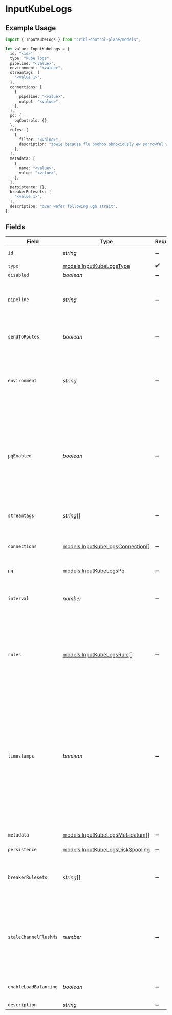 # InputKubeLogs

## Example Usage

```typescript
import { InputKubeLogs } from "cribl-control-plane/models";

let value: InputKubeLogs = {
  id: "<id>",
  type: "kube_logs",
  pipeline: "<value>",
  environment: "<value>",
  streamtags: [
    "<value 1>",
  ],
  connections: [
    {
      pipeline: "<value>",
      output: "<value>",
    },
  ],
  pq: {
    pqControls: {},
  },
  rules: [
    {
      filter: "<value>",
      description: "zowie because flu boohoo obnoxiously ew sorrowful whose aw",
    },
  ],
  metadata: [
    {
      name: "<value>",
      value: "<value>",
    },
  ],
  persistence: {},
  breakerRulesets: [
    "<value 1>",
  ],
  description: "over wafer following ugh strait",
};
```

## Fields

| Field                                                                                                                                                                                                                                                                                      | Type                                                                                                                                                                                                                                                                                       | Required                                                                                                                                                                                                                                                                                   | Description                                                                                                                                                                                                                                                                                |
| ------------------------------------------------------------------------------------------------------------------------------------------------------------------------------------------------------------------------------------------------------------------------------------------ | ------------------------------------------------------------------------------------------------------------------------------------------------------------------------------------------------------------------------------------------------------------------------------------------ | ------------------------------------------------------------------------------------------------------------------------------------------------------------------------------------------------------------------------------------------------------------------------------------------ | ------------------------------------------------------------------------------------------------------------------------------------------------------------------------------------------------------------------------------------------------------------------------------------------ |
| `id`                                                                                                                                                                                                                                                                                       | *string*                                                                                                                                                                                                                                                                                   | :heavy_minus_sign:                                                                                                                                                                                                                                                                         | Unique ID for this input                                                                                                                                                                                                                                                                   |
| `type`                                                                                                                                                                                                                                                                                     | [models.InputKubeLogsType](../models/inputkubelogstype.md)                                                                                                                                                                                                                                 | :heavy_check_mark:                                                                                                                                                                                                                                                                         | N/A                                                                                                                                                                                                                                                                                        |
| `disabled`                                                                                                                                                                                                                                                                                 | *boolean*                                                                                                                                                                                                                                                                                  | :heavy_minus_sign:                                                                                                                                                                                                                                                                         | N/A                                                                                                                                                                                                                                                                                        |
| `pipeline`                                                                                                                                                                                                                                                                                 | *string*                                                                                                                                                                                                                                                                                   | :heavy_minus_sign:                                                                                                                                                                                                                                                                         | Pipeline to process data from this Source before sending it through the Routes                                                                                                                                                                                                             |
| `sendToRoutes`                                                                                                                                                                                                                                                                             | *boolean*                                                                                                                                                                                                                                                                                  | :heavy_minus_sign:                                                                                                                                                                                                                                                                         | Select whether to send data to Routes, or directly to Destinations.                                                                                                                                                                                                                        |
| `environment`                                                                                                                                                                                                                                                                              | *string*                                                                                                                                                                                                                                                                                   | :heavy_minus_sign:                                                                                                                                                                                                                                                                         | Optionally, enable this config only on a specified Git branch. If empty, will be enabled everywhere.                                                                                                                                                                                       |
| `pqEnabled`                                                                                                                                                                                                                                                                                | *boolean*                                                                                                                                                                                                                                                                                  | :heavy_minus_sign:                                                                                                                                                                                                                                                                         | Use a disk queue to minimize data loss when connected services block. See [Cribl Docs](https://docs.cribl.io/stream/persistent-queues) for PQ defaults (Cribl-managed Cloud Workers) and configuration options (on-prem and hybrid Workers).                                               |
| `streamtags`                                                                                                                                                                                                                                                                               | *string*[]                                                                                                                                                                                                                                                                                 | :heavy_minus_sign:                                                                                                                                                                                                                                                                         | Tags for filtering and grouping in @{product}                                                                                                                                                                                                                                              |
| `connections`                                                                                                                                                                                                                                                                              | [models.InputKubeLogsConnection](../models/inputkubelogsconnection.md)[]                                                                                                                                                                                                                   | :heavy_minus_sign:                                                                                                                                                                                                                                                                         | Direct connections to Destinations, and optionally via a Pipeline or a Pack                                                                                                                                                                                                                |
| `pq`                                                                                                                                                                                                                                                                                       | [models.InputKubeLogsPq](../models/inputkubelogspq.md)                                                                                                                                                                                                                                     | :heavy_minus_sign:                                                                                                                                                                                                                                                                         | N/A                                                                                                                                                                                                                                                                                        |
| `interval`                                                                                                                                                                                                                                                                                 | *number*                                                                                                                                                                                                                                                                                   | :heavy_minus_sign:                                                                                                                                                                                                                                                                         | Time, in seconds, between checks for new containers. Default is 15 secs.                                                                                                                                                                                                                   |
| `rules`                                                                                                                                                                                                                                                                                    | [models.InputKubeLogsRule](../models/inputkubelogsrule.md)[]                                                                                                                                                                                                                               | :heavy_minus_sign:                                                                                                                                                                                                                                                                         | Add rules to decide which Pods to collect logs from. Logs are collected if no rules are given or if all the rules' expressions evaluate to true.                                                                                                                                           |
| `timestamps`                                                                                                                                                                                                                                                                               | *boolean*                                                                                                                                                                                                                                                                                  | :heavy_minus_sign:                                                                                                                                                                                                                                                                         | For use when containers do not emit a timestamp, prefix each line of output with a timestamp. If you enable this setting, you can use the Kubernetes Logs Event Breaker and the kubernetes_logs Pre-processing Pipeline to remove them from the events after the timestamps are extracted. |
| `metadata`                                                                                                                                                                                                                                                                                 | [models.InputKubeLogsMetadatum](../models/inputkubelogsmetadatum.md)[]                                                                                                                                                                                                                     | :heavy_minus_sign:                                                                                                                                                                                                                                                                         | Fields to add to events from this input                                                                                                                                                                                                                                                    |
| `persistence`                                                                                                                                                                                                                                                                              | [models.InputKubeLogsDiskSpooling](../models/inputkubelogsdiskspooling.md)                                                                                                                                                                                                                 | :heavy_minus_sign:                                                                                                                                                                                                                                                                         | N/A                                                                                                                                                                                                                                                                                        |
| `breakerRulesets`                                                                                                                                                                                                                                                                          | *string*[]                                                                                                                                                                                                                                                                                 | :heavy_minus_sign:                                                                                                                                                                                                                                                                         | A list of event-breaking rulesets that will be applied, in order, to the input data stream                                                                                                                                                                                                 |
| `staleChannelFlushMs`                                                                                                                                                                                                                                                                      | *number*                                                                                                                                                                                                                                                                                   | :heavy_minus_sign:                                                                                                                                                                                                                                                                         | How long (in milliseconds) the Event Breaker will wait for new data to be sent to a specific channel before flushing the data stream out, as is, to the Pipelines                                                                                                                          |
| `enableLoadBalancing`                                                                                                                                                                                                                                                                      | *boolean*                                                                                                                                                                                                                                                                                  | :heavy_minus_sign:                                                                                                                                                                                                                                                                         | Load balance traffic across all Worker Processes                                                                                                                                                                                                                                           |
| `description`                                                                                                                                                                                                                                                                              | *string*                                                                                                                                                                                                                                                                                   | :heavy_minus_sign:                                                                                                                                                                                                                                                                         | N/A                                                                                                                                                                                                                                                                                        |